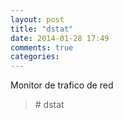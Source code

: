 ```yaml
---
layout: post
title: "dstat"
date: 2014-01-28 17:49
comments: true
categories: 
---
```

Monitor  de trafico de red

>\# dstat 

